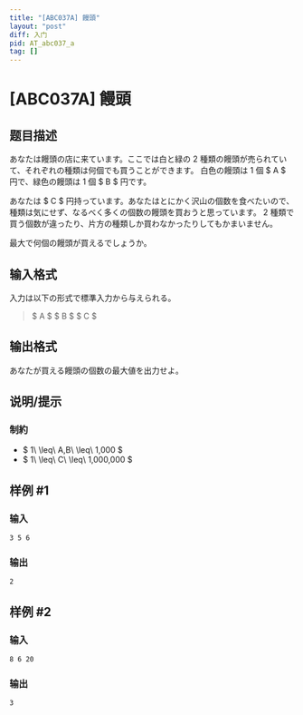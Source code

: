 ```yaml
---
title: "[ABC037A] 饅頭"
layout: "post"
diff: 入门
pid: AT_abc037_a
tag: []
---
```


# [ABC037A] 饅頭

## 题目描述

[problemUrl]: https://atcoder.jp/contests/abc037/tasks/abc037_a

あなたは饅頭の店に来ています。ここでは白と緑の 2 種類の饅頭が売られていて、それぞれの種類は何個でも買うことができます。 白色の饅頭は 1 個 $ A $ 円で、緑色の饅頭は 1 個 $ B $ 円です。

あなたは $ C $ 円持っています。あなたはとにかく沢山の個数を食べたいので、種類は気にせず、なるべく多くの個数の饅頭を買おうと思っています。 2 種類で買う個数が違ったり、片方の種類しか買わなかったりしてもかまいません。

最大で何個の饅頭が買えるでしょうか。

## 输入格式

入力は以下の形式で標準入力から与えられる。

> $ A $ $ B $ $ C $

## 输出格式

あなたが買える饅頭の個数の最大値を出力せよ。

## 说明/提示

### 制約

- $ 1\ \leq\ A,B\ \leq\ 1,000 $
- $ 1\ \leq\ C\ \leq\ 1,000,000 $

## 样例 #1

### 输入

```
3 5 6
```

### 输出

```
2
```

## 样例 #2

### 输入

```
8 6 20
```

### 输出

```
3
```

